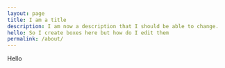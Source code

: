 ```yaml
---
layout: page
title: I am a title
description: I am now a description that I should be able to change.
hello: So I create boxes here but how do I edit them
permalink: /about/
---
```


Hello
